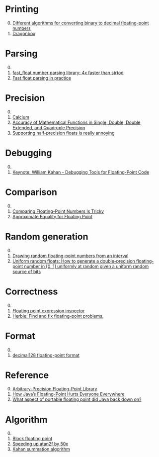 # Printing

0. [Different algorithms for converting binary to decimal floating-point numbers](https://github.com/abolz/Drachennest)
0. [Dragonbox](https://github.com/jk-jeon/dragonbox)

# Parsing

0. []()
0. [fast_float number parsing library: 4x faster than strtod](https://github.com/fastfloat/fast_float)
0. [Fast float parsing in practice](https://lemire.me/blog/2020/03/10/fast-float-parsing-in-practice/)

# Precision

0. []()
0. [Calcium](https://fredrikj.net/calcium/)
0. [Accuracy of Mathematical Functions in Single, Double, Double Extended, and Quadruple Precision](https://members.loria.fr/PZimmermann/papers/accuracy.pdf)
0. [Supporting half-precision floats is really annoying](https://futhark-lang.org/blog/2021-08-05-half-precision-floats.html)

# Debugging

0. []()
0. [Keynote: William Kahan - Debugging Tools for Floating-Point Code](https://www.youtube.com/watch?v=qHddEkfQBrA)

# Comparison

0. []()
0. [Comparing Floating-Point Numbers Is Tricky](https://www.youtube.com/watch?v=iW7H1KfSJ8s)
0. [Approximate Equality for Floating Point](https://github.com/apple/swift-evolution/blob/master/proposals/0259-approximately-equal.md)

# Random generation

0. []()
0. [Drawing random floating-point numbers from an interval](https://hal.archives-ouvertes.fr/hal-03282794/document)
0. [Uniform random floats:  How to generate a double-precision floating-point number in [0, 1] uniformly at random given a uniform random source of bits](https://mumble.net/~campbell/2014/04/28/uniform-random-float)

# Correctness

0. []()
0. [Floating point expression inspector](https://github.com/graphitemaster/fpinspect)
0. [Herbie: Find and fix floating-point problems.](https://herbie.uwplse.org/)

# Format

0. []()
0. [decimal128 floating-point format](https://en.wikipedia.org/wiki/Decimal128_floating-point_format)

# Reference

0. [Arbitrary-Precision Floating-Point Library](https://crates.io/crates/arpfloat)
0. [How Java’s Floating-Point Hurts Everyone Everywhere](https://people.eecs.berkeley.edu/~wkahan/JAVAhurt.pdf)
0. [What aspect of portable floating point did Java back down on?](https://retrocomputing.stackexchange.com/questions/18143/what-aspect-of-portable-floating-point-did-java-back-down-on)

# Algorithm

0. []()
0. [Block floating point](https://en.wikipedia.org/wiki/Block_floating_point)
0. [Speeding up atan2f by 50x](https://mazzo.li/posts/vectorized-atan2.html)
0. [Kahan summation algorithm](https://en.wikipedia.org/wiki/Kahan_summation_algorithm)

